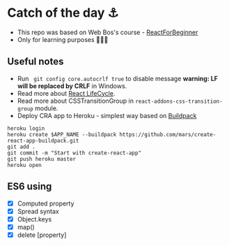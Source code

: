 # Catch of the day ⚓️

- This repo was based on Web Bos's course - [ReactForBeginner](https://reactforbeginners.com/)
- Only for learning purposes 🙏🏻📒

## Useful notes

- Run ` git config core.autocrlf true` to disable message **warning: LF will be replaced by CRLF** in Windows.
- Read more about [React LifeCycle](https://reactjs.org/docs/state-and-lifecycle.html).
- Read more about CSSTransitionGroup in `react-addons-css-transition-group` module.
- Deploy CRA app to Heroku - simplest way based on [Buildpack](https://github.com/mars/create-react-app-buildpack)
```
heroku login
heroku create $APP_NAME --buildpack https://github.com/mars/create-react-app-buildpack.git
git add .
git commit -m "Start with create-react-app"
git push heroku master
heroku open
```

## ES6 using

- [x] Computed property
- [x] Spread syntax
- [x] Object.keys
- [x] map()
- [x] delete [property]
